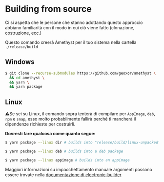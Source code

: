 # Building from source
Ci si aspetta che le persone che stanno adottando questo approccio abbiano familiarità con il modo in cui ciò viene fatto (clonazione, costruzione, ecc.)

Questo comando creerà Amethyst per il tuo sistema nella cartella `./release/build`

## Windows
```sh
$ git clone --recurse-submodules https://github.com/geoxor/amethyst \
  && cd amethyst \
  && yarn \
  && yarn package 
```

## Linux
⚠️Se sei su Linux, il comando sopra tenterà di compilare per
`AppImage`, `deb`, `rpm` e `snap`, esso molto probabilmente fallirà perché ti mancherà il
dipendenze richieste per costruirli.

**Dovresti fare qualcosa come quanto segue:**

```sh
$ yarn package --linux dir # builds into "release/build/linux-unpacked"
```

```sh
$ yarn package --linux deb # builds into a deb package
```

```sh
$ yarn package --linux appimage # builds into an appimage
```

Maggiori informazioni su impacchettamento manuale argomenti possono essere trovate nella [documentazione di electronic-builder](https://www.electron.build/configuration/linux.html)
